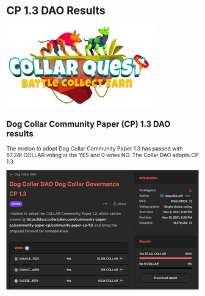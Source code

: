 # CP 1.3 DAO Results

![CollarQuest a Metaverse Play2Earn Ecosystem](../../../.gitbook/assets/CollarQuest-SM.png)

## Dog Collar Community Paper (CP) 1.3 DAO results

The motion to adopt Dog Collar Community Paper 1.3 has passed with 67.24t COLLAR voting in the YES and 0 votes NO.  The Collar DAO adopts CP 1.3.

![Community Paper (CP) 1.3 Results](<../../../.gitbook/assets/Screen Shot 2021-11-11 at 4.32.53 PM.png>)
